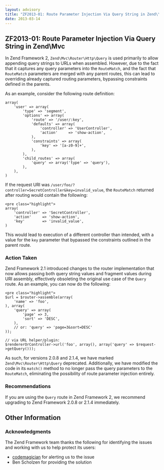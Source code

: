 ```yaml
---
layout: advisory
title: "ZF2013-01: Route Parameter Injection Via Query String in Zend\\Mvc"
date: 2013-03-14
---
```


ZF2013-01: Route Parameter Injection Via Query String in Zend\\Mvc
------------------------------------------------------------------

 In Zend Framework 2, `Zend\Mvc\Router\Http\Query` is used primarily to allow appending query strings to URLs when assembled. However, due to the fact that it captures any query parameters into the `RouteMatch`, and the fact that `RouteMatch` parameters are merged with any parent routes, this can lead to overriding already captured routing parameters, bypassing constraints defined in the parents.

 As an example, consider the following route definition:

    array(
        'user' => array(
            'type' => 'segment',
            'options' => array(
                'route' => '/user/:key',
                'defaults' => array(
                    'controller' => 'UserController',
                    'action'     => 'show-action',
                ),
                'constraints' => array(
                    'key' => '[a-z0-9]+',
                ),
            ),
            'child_routes' => array(
                'query' => array('type' => 'query'),
            ),
        ),
    )


 If the request URI was `/user/foo/?controller=SecretController&key=invalid_value`, the `RouteMatch` returned after routing would contain the following:


    <pre class="highlight">
    array(
        'controller' => 'SecretController',
        'action'     => 'show-action',
        'key'        => 'invalid_value',
    )


 This would lead to execution of a different controller than intended, with a value for the `key` parameter that bypassed the constraints outlined in the parent route.

### Action Taken

 Zend Framework 2.1 introduced changes to the router implementation that now allows passing both query string values and fragment values during URI assembly, effectively obsoleting the original use case of the `Query` route. As an example, you can now do the following:


    <pre class="highlight">
    $url = $router->assemble(array(
        'name' => 'foo',
    ), array(
        'query' => array(
            'page' => 3,
            'sort' => 'DESC',
        ),
        // or: 'query' => 'page=3&sort=DESC'
    ));

    // via URL helper/plugin:
    $rendererOrController->url('foo', array(), array('query' => $request->getQuery()));


 As such, for versions 2.0.8 and 2.1.4, we have marked `Zend\Mvc\Router\Http\Query` deprecated. Additionally, we have modified the code in its `match()` method to no longer pass the query parameters to the `RouteMatch`, eliminating the possibility of route parameter injection entirely.

### Recommendations

 If you are using the `Query` route in Zend Framework 2, we recommend upgrading to Zend Framework 2.0.8 or 2.1.4 immediately.

Other Information
-----------------

### Acknowledgments

 The Zend Framework team thanks the following for identifying the issues and working with us to help protect its users:

- [codemagician](https://github.com/codemagician) for alerting us to the issue
- Ben Scholzen for providing the solution
